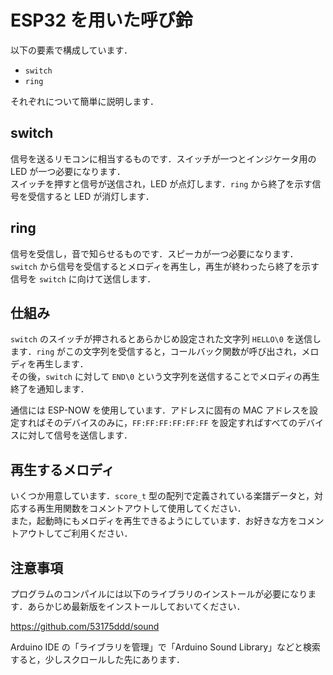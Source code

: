 # ESP32 を用いた呼び鈴

以下の要素で構成しています．

- `switch`
- `ring`

それぞれについて簡単に説明します．

## switch

信号を送るリモコンに相当するものです．スイッチが一つとインジケータ用の LED が一つ必要になります．  
スイッチを押すと信号が送信され，LED が点灯します．`ring` から終了を示す信号を受信すると LED が消灯します．

## ring

信号を受信し，音で知らせるものです．スピーカが一つ必要になります．  
`switch` から信号を受信するとメロディを再生し，再生が終わったら終了を示す信号を `switch` に向けて送信します．

## 仕組み

`switch` のスイッチが押されるとあらかじめ設定された文字列 `HELLO\0` を送信します．`ring` がこの文字列を受信すると，コールバック関数が呼び出され，メロディを再生します．  
その後，`switch` に対して `END\0` という文字列を送信することでメロディの再生終了を通知します．

通信には ESP-NOW を使用しています．アドレスに固有の MAC アドレスを設定すればそのデバイスのみに，`FF:FF:FF:FF:FF:FF` を設定すればすべてのデバイスに対して信号を送信します．

## 再生するメロディ

いくつか用意しています．`score_t` 型の配列で定義されている楽譜データと，対応する再生用関数をコメントアウトして使用してください．  
また，起動時にもメロディを再生できるようにしています．お好きな方をコメントアウトしてご利用ください．

## 注意事項

プログラムのコンパイルには以下のライブラリのインストールが必要になります．あらかじめ最新版をインストールしておいてください．

<https://github.com/53175ddd/sound>

Arduino IDE の「ライブラリを管理」で「Arduino Sound Library」などと検索すると，少しスクロールした先にあります．
